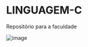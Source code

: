 # LINGUAGEM-C
Repositório para a faculdade

![image](https://github.com/user-attachments/assets/d5b5a409-2bfa-45d0-bfce-6b63c090dbe7)




